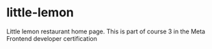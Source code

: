 # little-lemon
Little lemon restaurant home page. This is part of course 3 in the Meta Frontend developer certification
